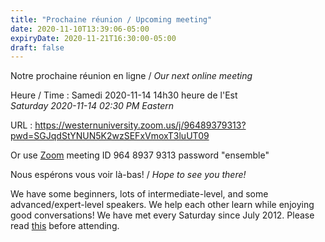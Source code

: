 ```yaml
---
title: "Prochaine réunion / Upcoming meeting"
date: 2020-11-10T13:39:06-05:00
expiryDate: 2020-11-21T16:30:00-05:00
draft: false
---
```


Notre prochaine réunion en ligne / _Our next online meeting_

Heure / Time
: Samedi 2020-11-14 14h30 heure de l'Est  
  _Saturday 2020-11-14 02:30 PM Eastern_

URL
: https://westernuniversity.zoom.us/j/96489379313?pwd=SGJqdStYNUN5K2wzSEFxVmoxT3luUT09

Or use [Zoom](https://zoom.us/) meeting ID 964 8937 9313 password "ensemble"
<!--more-->

Nous espérons vous voir là-bas! / _Hope to see you there!_

We have some beginners, lots of intermediate-level, and some advanced/expert-level speakers. We help each other learn while enjoying good conversations! We have met every Saturday since July 2012. Please read [this](/about/) before attending.
